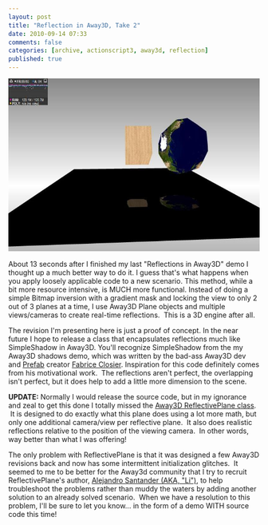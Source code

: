 ```yaml
---
layout: post
title: "Reflection in Away3D, Take 2"
date: 2010-09-14 07:33
comments: false
categories: [archive, actionscript3, away3d, reflection]
published: true
---
```


<p style="text-align: center;"><a href="/demos/reflect_camera2/reflect_camera.html" class="fancybox.iframe"><img title="reflect_camera" src="/images/bigreflect.jpg" alt="" width="574" height="346" /></a></p>

About 13 seconds after I finished my last "Reflections in Away3D" demo I thought up a much better way to do it.  I guess that's what happens when you apply loosely applicable code to a new scenario.  This method, while a bit more resource intensive, is MUCH more functional. Instead of doing a simple Bitmap inversion with a gradient mask and locking the view to only 2 out of 3 planes at a time, I use Away3D Plane objects and multiple views/cameras to create real-time reflections.  This is a 3D engine after all.

The revision I'm presenting here is just a proof of concept.  In the near future I hope to release a class that encapsulates reflections much like SimpleShadow in Away3D.  You'll recognize SimpleShadow from the my Away3D shadows demo, which was written by the bad-ass Away3D dev and <a href="http://www.closier.nl/prefab/" target="_blank">Prefab</a> creator <a href="http://blog.closier.nl/" target="_blank">Fabrice Closier</a>.  Inspiration for this code definitely comes from his motivational work.  The reflections aren't perfect, the overlapping isn't perfect, but it does help to add a little more dimension to the scene.

<strong>UPDATE:</strong> Normally I would release the source code, but in my ignorance and zeal to get this done I totally missed the <a href="http://www.lidev.com.ar/?p=161" target="_blank">Away3D ReflectivePlane class</a>.  It is designed to do exactly what this plane does using a lot more math, but only one additional camera/view per reflective plane.  It also does realistic reflections relative to the position of the viewing camera.  In other words, way better than what I was offering!

The only problem with ReflectivePlane is that it was designed a few Away3D revisions back and now has some intermittent initialization glitches.  It seemed to me to be better for the Away3d community that I try to recruit ReflectivePlane's author, <a href="http://www.lidev.com.ar/" target="_blank">Alejandro Santander (AKA, "Li")</a>, to help troubleshoot the problems rather than muddy the waters by adding another solution to an already solved scenario.  When we have a resolution to this problem, I'll be sure to let you know... in the form of a demo WITH source code this time!